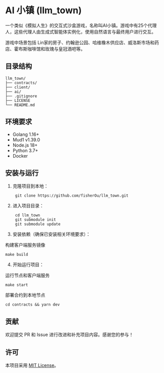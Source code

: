 # AI 小镇 (llm_town)

一个类似《模拟人生》的交互式沙盒游戏，名称叫AI小镇。游戏中有25个代理人，这些代理人由生成式智能体实例化，使用自然语言与最终用户进行交互。

游戏中场景包括 Lin家的房子、约翰逊公园、哈维橡木供应店、威洛斯市场和药店、霍布斯咖啡馆和玫瑰与皇冠酒吧等。

## 目录结构

    llm_town/
    ├── contracts/
    ├── client/
    ├── ai/
    ├── .gitignore
    ├── LICENSE
    └── README.md

## 环境要求

- Golang 1.16+
- Mud1 v1.39.0
- Node.js 18+
- Python 3.7+
- Docker

## 安装与运行

1. 克隆项目到本地：

        git clone https://github.com/fisherOu/llm_town.git

2. 进入项目目录：

        cd llm_town
        git submodule init
        git submodule update

3. 安装依赖（确保已安装相关环境要求）：


构建客户端服务镜像

    make build

4. 开始运行项目：

运行节点和客户端服务

    make start

部署合约到本地节点
    
    cd contracts && yarn dev


## 贡献

欢迎提交 PR 和 Issue 进行改进和补充项目内容。感谢您的参与！

## 许可

本项目采用 [MIT License](./LICENSE)。